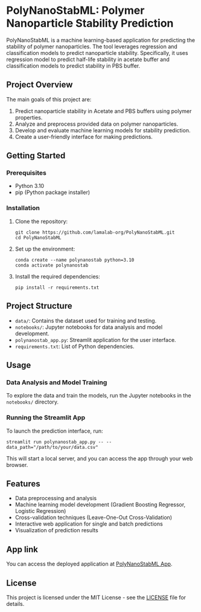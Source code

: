 # PolyNanoStabML: Polymer Nanoparticle Stability Prediction

PolyNanoStabML is a machine learning-based application for predicting the stability of polymer nanoparticles. The tool leverages regression and classification models to predict nanoparticle stability. Specifically, it uses regression model to predict half-life stability in acetate buffer and classification models to predict stability in PBS buffer.

## Project Overview

The main goals of this project are:

1. Predict nanoparticle stability in Acetate and PBS buffers using polymer properties.
2. Analyze and preprocess provided data on polymer nanoparticles.
3. Develop and evaluate machine learning models for stability prediction.
4. Create a user-friendly interface for making predictions.

## Getting Started

### Prerequisites

- Python 3.10
- pip (Python package installer)

### Installation

1. Clone the repository:

   ```
   git clone https://github.com/lamalab-org/PolyNanoStabML.git
   cd PolyNanoStabML
   ```

2. Set up the environment:

   ```
   conda create --name polynanostab python=3.10
   conda activate polynanostab
   ```

3. Install the required dependencies:
   ```
   pip install -r requirements.txt
   ```

## Project Structure

- `data/`: Contains the dataset used for training and testing.
- `notebooks/`: Jupyter notebooks for data analysis and model development.
- `polynanostab_app.py`: Streamlit application for the user interface.
- `requirements.txt`: List of Python dependencies.

## Usage

### Data Analysis and Model Training

To explore the data and train the models, run the Jupyter notebooks in the `notebooks/` directory.

### Running the Streamlit App

To launch the prediction interface, run:

```
streamlit run polynanostab_app.py -- --data_path="/path/to/your/data.csv"
```

This will start a local server, and you can access the app through your web browser.

## Features

- Data preprocessing and analysis
- Machine learning model development (Gradient Boosting Regressor, Logistic Regression)
- Cross-validation techniques (Leave-One-Out Cross-Validation)
- Interactive web application for single and batch predictions
- Visualization of prediction results

## App link

You can access the deployed application at [PolyNanoStabML App](https://polynanostab.streamlit.app/).

## License

This project is licensed under the MIT License - see the [LICENSE](LICENSE) file for details.
